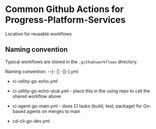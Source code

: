 # Common Github Actions for Progress-Platform-Services
Location for reusable workflows

## Naming convention
Typical workflows are stored in the `.github\workflows` directory.

Naming convention:
<workflow type>-<application>-<language>[-<action> || -<branch>][-<stub>].yml

- ci-utility-go-echo.yml
- ci-utility-go-echo-stub.yml - place this in the using repo to call the shared workflow above

- ci-agent-go-main.yml - does CI tasks (build, test, package) for Go-based agents on merges to main 
- cd-cli-go-dev.yml